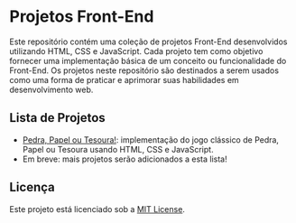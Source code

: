 # Projetos Front-End
Este repositório contém uma coleção de projetos Front-End desenvolvidos utilizando HTML, CSS e JavaScript. Cada projeto tem como objetivo fornecer uma implementação básica de um conceito ou funcionalidade do Front-End. Os projetos neste repositório são destinados a serem usados como uma forma de praticar e aprimorar suas habilidades em desenvolvimento web.
## Lista de Projetos
- [Pedra, Papel ou Tesoura!](https://rafaelmachadobr.github.io/projetos-frontend/pedra-papel-tesoura/): implementação do jogo clássico de Pedra, Papel ou Tesoura usando HTML, CSS e JavaScript.
- Em breve: mais projetos serão adicionados a esta lista!
## Licença

Este projeto está licenciado sob a [MIT License](https://github.com/rafaelmachadobr/projetos-frontend/blob/master/LICENSE).
